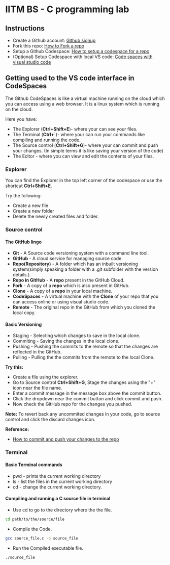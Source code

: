 # IITM BS - C programming lab

## Instructions

- Create a Github account: [Github signup](https://github.com/signup)
- Fork this repo: [How to Fork a repo](https://docs.github.com/en/get-started/quickstart/fork-a-repo#forking-a-repository)
- Setup a Github Codespace: [How to setup a codespace for a repo](https://docs.github.com/en/codespaces/developing-in-a-codespace/creating-a-codespace-for-a-repository#creating-a-codespace-for-a-repository)
- (Optional) Setup Codespace with local VS code: [Code spaces with visual studio code](https://docs.github.com/en/codespaces/developing-in-a-codespace/using-github-codespaces-in-visual-studio-code)


## Getting used to the VS code interface in CodeSpaces

The Github CodeSpaces is like a virtual machine running on the cloud which you can access using a web browser. It is a linux system which is running on the cloud. 

Here you have:
- The Explorer (**Ctrl+Shift+E**)- where your can see your files. 
- The Terminal (**Ctrl+`**)- where your can run your commands like compiling and running the code.
- The Source control (**Ctrl+Shift+G**)- where your can commit and push your changes. (In simple terms it is like saving your version of the code)
- The Editor - where you can view and edit the contents of your files.

### Explorer

You can find the Explorer in the top left corner of the codespace or use the shortcut **Ctrl+Shift+E**.

Try the following:
- Create a new flie
- Create a new folder
- Delete the newly created files and folder.

### Source control

#### The GitHub lingo
- **Git** - A Source code versioning system with a command line tool.
- **GitHub** - A cloud service for managing source code.
- **Repo(Repository)** - A folder which has an inbuilt versioning system(simply speaking a folder with a .git subfolder with the version details.).
- **Repo in GitHub** - A **repo** present in the GitHub Cloud.
- **Fork** - A copy of a **repo** which is also present in GitHub.
- **Clone** - A copy of a **repo** in your local machine.
- **CodeSpaces** - A virtual machine with the **Clone** of your repo that you can access online or using visual studio code.
- **Remote** - The original repo in the GitHub from which you cloned the local copy.

#### Basic Versioning

- Staging - Selecting which changes to save in the local clone.
- Commiting - Saving the changes in the local clone.
- Pushing - Pushing the commits to the remote so that the changes are reflected in the GitHub.
- Pulling - Pulling the the commits from the remote to the local Clone.

**Try this:**  
- Create a file using the explorer.
- Go to Source control **Ctrl+Shift+G**, Stage the changes using the "+" icon near the file name.
- Enter a commit message in the message box above the commit button.
- Click the dropdown near the commit button and click commit and push.
- Now check the GitHub repo for the changes you pushed.

**Note:** To revert back any uncommited changes in your code, go to source control and click the discard changes icon.

**Reference:**  
- [How to commit and push your changes to the repo](https://docs.github.com/en/codespaces/developing-in-a-codespace/using-source-control-in-your-codespace#committing-your-changes)


### Terminal 

#### Basic Terminal commands
- pwd - prints the current working directory
- ls - list the files in the current working directory
- cd - change the current working directory.

#### Compiling and running a C source file in terminal
- Use cd to go to the directory where the the file.
```bash
cd path/to/the/source/file
```
- Compile the Code.
```bash
gcc source_file.c -o source_file
```

- Run the Compiled executable file.
```bash
./source_file
```

